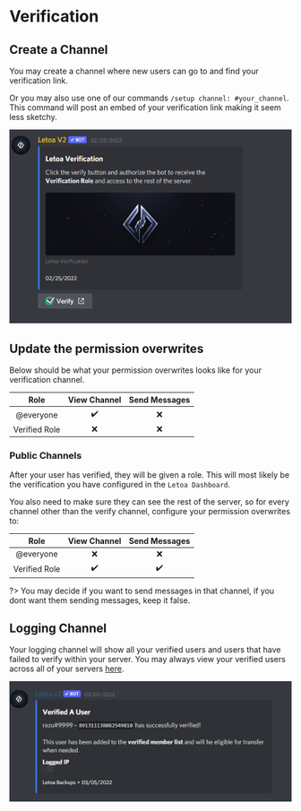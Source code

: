 # Verification

## Create a Channel

You may create a channel where new users can go to and find your verification link.

Or you may also use one of our commands `/setup channel: #your_channel`. This command will post an embed of your verification link making it seem less sketchy.

![verification](_images/verification.png)

## Update the permission overwrites

Below should be what your permission overwrites looks like for your verification channel.

|     Role      |    View Channel    | Send Messages |
| :-----------: | :----------------: | :-----------: |
|   @everyone   | :heavy_check_mark: |      :x:      |
| Verified Role |        :x:         |      :x:      |

### Public Channels

After your user has verified, they will be given a role. This will most likely be the verification you have configured in the `Letoa Dashboard`.

You also need to make sure they can see the rest of the server, so for every channel other than the verify channel, configure your permission overwrites to:

|     Role      |    View Channel    |   Send Messages    |
| :-----------: | :----------------: | :----------------: |
|   @everyone   |        :x:         |        :x:         |
| Verified Role | :heavy_check_mark: | :heavy_check_mark: |

?> You may decide if you want to send messages in that channel, if you dont want them sending messages, keep it false.

## Logging Channel

Your logging channel will show all your verified users and users that have failed to verify within your server. You may always view your verified users across all of your servers [here](https://letoa.me/dashboard/account/users).

![verification](_images/logs.png)
